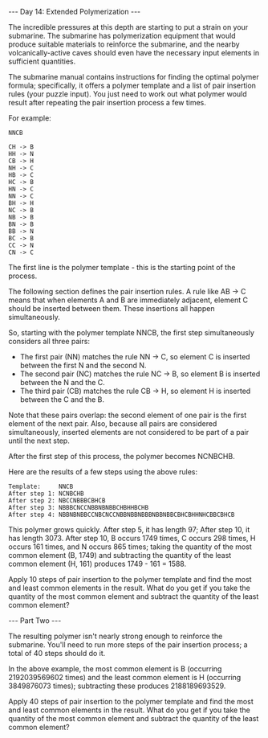 --- Day 14: Extended Polymerization ---

The incredible pressures at this depth are starting to put a strain on your submarine. The submarine has polymerization equipment that would produce suitable materials to reinforce the submarine, and the nearby volcanically-active caves should even have the necessary input elements in sufficient quantities.

The submarine manual contains instructions for finding the optimal polymer
formula; specifically, it offers a polymer template and a list of pair
insertion rules (your puzzle input). You just need to work out what polymer
would result after repeating the pair insertion process a few times.

For example:

```
NNCB

CH -> B
HH -> N
CB -> H
NH -> C
HB -> C
HC -> B
HN -> C
NN -> C
BH -> H
NC -> B
NB -> B
BN -> B
BB -> N
BC -> B
CC -> N
CN -> C
```

The first line is the polymer template - this is the starting point of the
process.

The following section defines the pair insertion rules. A rule like AB -> C
means that when elements A and B are immediately adjacent, element C should be
inserted between them. These insertions all happen simultaneously.

So, starting with the polymer template NNCB, the first step simultaneously
considers all three pairs:

* The first pair (NN) matches the rule NN -> C, so element C is inserted between the first N and the second N.
* The second pair (NC) matches the rule NC -> B, so element B is inserted between the N and the C.
* The third pair (CB) matches the rule CB -> H, so element H is inserted between the C and the B.

Note that these pairs overlap: the second element of one pair is the first
element of the next pair. Also, because all pairs are considered
simultaneously, inserted elements are not considered to be part of a pair until
the next step.

After the first step of this process, the polymer becomes NCNBCHB.

Here are the results of a few steps using the above rules:

```
Template:     NNCB
After step 1: NCNBCHB
After step 2: NBCCNBBBCBHCB
After step 3: NBBBCNCCNBBNBNBBCHBHHBCHB
After step 4: NBBNBNBBCCNBCNCCNBBNBBNBBBNBBNBBCBHCBHHNHCBBCBHCB
```

This polymer grows quickly. After step 5, it has length 97; After step 10, it
has length 3073. After step 10, B occurs 1749 times, C occurs 298 times, H
occurs 161 times, and N occurs 865 times; taking the quantity of the most
common element (B, 1749) and subtracting the quantity of the least common
element (H, 161) produces 1749 - 161 = 1588.

Apply 10 steps of pair insertion to the polymer template and find the most and
least common elements in the result. What do you get if you take the quantity
of the most common element and subtract the quantity of the least common
element?

--- Part Two ---

The resulting polymer isn't nearly strong enough to reinforce the submarine.
You'll need to run more steps of the pair insertion process; a total of 40
steps should do it.

In the above example, the most common element is B (occurring 2192039569602
times) and the least common element is H (occurring 3849876073 times);
subtracting these produces 2188189693529.

Apply 40 steps of pair insertion to the polymer template and find the most and
least common elements in the result. What do you get if you take the quantity
of the most common element and subtract the quantity of the least common
element?
